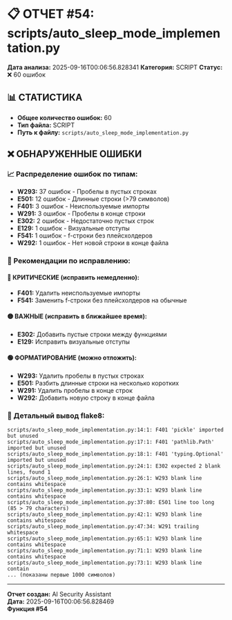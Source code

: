 # 📋 ОТЧЕТ #54: scripts/auto_sleep_mode_implementation.py

**Дата анализа:** 2025-09-16T00:06:56.828341
**Категория:** SCRIPT
**Статус:** ❌ 60 ошибок

## 📊 СТАТИСТИКА

- **Общее количество ошибок:** 60
- **Тип файла:** SCRIPT
- **Путь к файлу:** `scripts/auto_sleep_mode_implementation.py`

## ❌ ОБНАРУЖЕННЫЕ ОШИБКИ

### 📈 Распределение ошибок по типам:

- **W293:** 37 ошибок - Пробелы в пустых строках
- **E501:** 12 ошибок - Длинные строки (>79 символов)
- **F401:** 3 ошибок - Неиспользуемые импорты
- **W291:** 3 ошибок - Пробелы в конце строки
- **E302:** 2 ошибок - Недостаточно пустых строк
- **E129:** 1 ошибок - Визуальные отступы
- **F541:** 1 ошибок - f-строки без плейсхолдеров
- **W292:** 1 ошибок - Нет новой строки в конце файла

### 🎯 Рекомендации по исправлению:

#### 🔴 КРИТИЧЕСКИЕ (исправить немедленно):
- **F401:** Удалить неиспользуемые импорты
- **F541:** Заменить f-строки без плейсхолдеров на обычные

#### 🟡 ВАЖНЫЕ (исправить в ближайшее время):
- **E302:** Добавить пустые строки между функциями
- **E129:** Исправить визуальные отступы

#### 🟢 ФОРМАТИРОВАНИЕ (можно отложить):
- **W293:** Удалить пробелы в пустых строках
- **E501:** Разбить длинные строки на несколько коротких
- **W291:** Удалить пробелы в конце строк
- **W292:** Добавить новую строку в конце файла

### 📝 Детальный вывод flake8:

```
scripts/auto_sleep_mode_implementation.py:14:1: F401 'pickle' imported but unused
scripts/auto_sleep_mode_implementation.py:17:1: F401 'pathlib.Path' imported but unused
scripts/auto_sleep_mode_implementation.py:18:1: F401 'typing.Optional' imported but unused
scripts/auto_sleep_mode_implementation.py:24:1: E302 expected 2 blank lines, found 1
scripts/auto_sleep_mode_implementation.py:26:1: W293 blank line contains whitespace
scripts/auto_sleep_mode_implementation.py:33:1: W293 blank line contains whitespace
scripts/auto_sleep_mode_implementation.py:37:80: E501 line too long (85 > 79 characters)
scripts/auto_sleep_mode_implementation.py:42:1: W293 blank line contains whitespace
scripts/auto_sleep_mode_implementation.py:47:34: W291 trailing whitespace
scripts/auto_sleep_mode_implementation.py:65:1: W293 blank line contains whitespace
scripts/auto_sleep_mode_implementation.py:71:1: W293 blank line contains whitespace
scripts/auto_sleep_mode_implementation.py:73:1: W293 blank line contain
... (показаны первые 1000 символов)
```

---
**Отчет создан:** AI Security Assistant  
**Дата:** 2025-09-16T00:06:56.828469  
**Функция #54**
